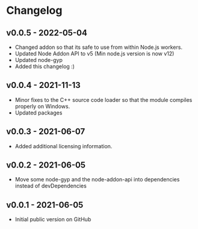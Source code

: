 
# Changelog

## v0.0.5 - 2022-05-04
 - Changed addon so that its safe to use from within Node.js workers.
 - Updated Node Addon API to v5 (Min node.js version is now v12)
 - Updated node-gyp
 - Added this changelog :)

## v0.0.4 - 2021-11-13
 - Minor fixes to the C++ source code loader so that the module compiles properly on Windows.
 - Updated packages

## v0.0.3 - 2021-06-07
 - Added additional licensing information.

## v0.0.2 - 2021-06-05
 - Move some node-gyp and the node-addon-api into dependencies instead of devDependencies

## v0.0.1 - 2021-06-05
 - Initial public version on GitHub